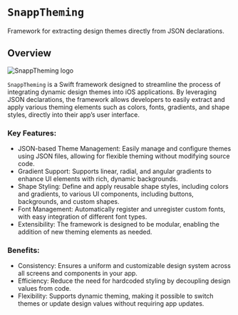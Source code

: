 # ``SnappTheming``

Framework for extracting design themes directly from JSON declarations.



## Overview

![SnappTheming logo](logo.png)

`SnappTheming` is a Swift framework designed to streamline the process of integrating dynamic design themes into iOS applications. By leveraging JSON declarations, the framework allows developers to easily extract and apply various theming elements such as colors, fonts, gradients, and shape styles, directly into their app’s user interface.

### Key Features:

- JSON-based Theme Management: Easily manage and configure themes using JSON files, allowing for flexible theming without modifying source code.
- Gradient Support: Supports linear, radial, and angular gradients to enhance UI elements with rich, dynamic backgrounds.
- Shape Styling: Define and apply reusable shape styles, including colors and gradients, to various UI components, including buttons, backgrounds, and custom shapes.
- Font Management: Automatically register and unregister custom fonts, with easy integration of different font types.
- Extensibility: The framework is designed to be modular, enabling the addition of new theming elements as needed.

### Benefits:

- Consistency: Ensures a uniform and customizable design system across all screens and components in your app.
- Efficiency: Reduce the need for hardcoded styling by decoupling design values from code.
- Flexibility: Supports dynamic theming, making it possible to switch themes or update design values without requiring app updates.
